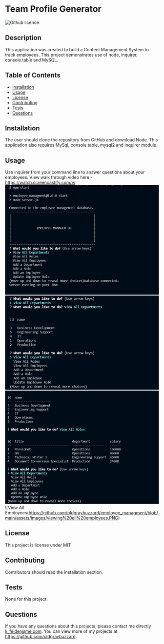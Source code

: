 # Team Profile Generator 
![Github licence](http://img.shields.io/badge/license-MIT-blue.svg)

## Description 
This application was created to build a Content Management System to track employees. This project demonstrates use of node, inquirer, console.table and MySQL. 
 
## Table of Contents
* [Installation](#installation)
* [Usage](#usage)
* [License](#license)
* [Contributing](#contributing)
* [Tests](#tests)
* [Questions](#questions)

## Installation 
The user should clone the repository from GitHub and download Node. This application also requires MySql, console.table, mysql2 and inquirer module.

## Usage 
Use inquirer from your command line to answer questions about your employees.
View walk through video here - https://watch.screencastify.com/v/
![Initial DB View](https://github.com/oldgraybuzzard/employee_managment/blob/main/assets/images/Initial%20view%20of%20employee_management%20db.PNG)
![View All Departments](https://github.com/oldgraybuzzard/employee_managment/blob/main/assets/images/viewing%20departments.PNG)
![View All Roles](https://github.com/oldgraybuzzard/employee_managment/blob/main/assets/images/viewing%20roles.PNG)
![View All Employees(https://github.com/oldgraybuzzard/employee_managment/blob/main/assets/images/viewing%20all%20employees.PNG)

## License 
This project is license under MIT

## Contributing 
Contributors should read the installation section. 

## Tests
None for this project. 

## Questions
If you have any questions about this projects, please contact me directly k_felder@me.com. You can view more of my projects at https://github.com/oldgraybuzzard.

